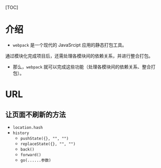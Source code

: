 [TOC]

# 介绍

* ```webpack``` 是一个现代的 JavaSrcipt 应用的静态打包工具。



通过模块化完成项目后，还需处理各模块间的依赖关系，并进行整合打包。

* 那么，```webpack``` 就可以完成这些功能（处理各模块间的依赖关系、整合打包）。



# URL 

## 让页面不刷新的方法

* ```location.hash```
* ```history```
  * ```pushState({}, "", "") ```
  * ```replaceState({}, "", "")```
  * ```back()```
  * ```forward()```
  * ```go(......参数)```

